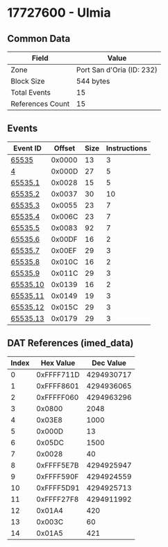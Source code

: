 # 17727600 - Ulmia

## Common Data

| Field            | Value                     |
|------------------|---------------------------|
| Zone             | Port San d'Oria (ID: 232) |
| Block Size       | 544 bytes                 |
| Total Events     | 15                        |
| References Count | 15                        |

## Events

| Event ID                  | Offset   |   Size |   Instructions |
|---------------------------|----------|--------|----------------|
| [65535](./65535.md)       | 0x0000   |     13 |              3 |
| [4](./4.md)               | 0x000D   |     27 |              5 |
| [65535.1](./65535.1.md)   | 0x0028   |     15 |              5 |
| [65535.2](./65535.2.md)   | 0x0037   |     30 |             10 |
| [65535.3](./65535.3.md)   | 0x0055   |     23 |              7 |
| [65535.4](./65535.4.md)   | 0x006C   |     23 |              7 |
| [65535.5](./65535.5.md)   | 0x0083   |     92 |              7 |
| [65535.6](./65535.6.md)   | 0x00DF   |     16 |              2 |
| [65535.7](./65535.7.md)   | 0x00EF   |     29 |              3 |
| [65535.8](./65535.8.md)   | 0x010C   |     16 |              2 |
| [65535.9](./65535.9.md)   | 0x011C   |     29 |              3 |
| [65535.10](./65535.10.md) | 0x0139   |     16 |              2 |
| [65535.11](./65535.11.md) | 0x0149   |     19 |              3 |
| [65535.12](./65535.12.md) | 0x015C   |     29 |              3 |
| [65535.13](./65535.13.md) | 0x0179   |     29 |              3 |

## DAT References (imed_data)

|   Index | Hex Value   |   Dec Value |
|---------|-------------|-------------|
|       0 | 0xFFFF711D  |  4294930717 |
|       1 | 0xFFFF8601  |  4294936065 |
|       2 | 0xFFFFF060  |  4294963296 |
|       3 | 0x0800      |        2048 |
|       4 | 0x03E8      |        1000 |
|       5 | 0x000D      |          13 |
|       6 | 0x05DC      |        1500 |
|       7 | 0x0028      |          40 |
|       8 | 0xFFFF5E7B  |  4294925947 |
|       9 | 0xFFFF590F  |  4294924559 |
|      10 | 0xFFFF5D91  |  4294925713 |
|      11 | 0xFFFF27F8  |  4294911992 |
|      12 | 0x01A4      |         420 |
|      13 | 0x003C      |          60 |
|      14 | 0x01A5      |         421 |
